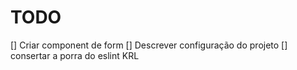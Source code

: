 # TODO

[] Criar component de form
[] Descrever configuração do projeto
[] consertar a porra do eslint KRL
